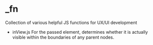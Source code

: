 # _fn
Collection of various helpful JS functions for UX/UI development

- inView.js
For the passed element, determines whether it is actually visible within the boundaries of any parent nodes.
